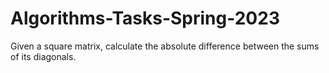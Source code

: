 # Algorithms-Tasks-Spring-2023
Given  a  square  matrix,  calculate  the  absolute  difference  between  the  sums  of  its diagonals.

